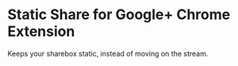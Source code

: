 Static Share for Google+ Chrome Extension
=====================================

Keeps your sharebox static, instead of moving on the stream.